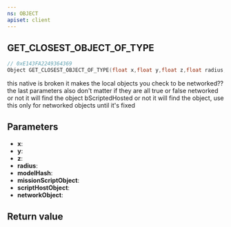 ```yaml
---
ns: OBJECT
apiset: client
---
```

## GET_CLOSEST_OBJECT_OF_TYPE

```c
// 0xE143FA2249364369
Object GET_CLOSEST_OBJECT_OF_TYPE(float x,float y,float z,float radius,Hash modelHash,BOOL missionScriptObject,BOOL scriptHostObject,BOOL networkObject);
```

this native is broken it makes the local objects you check to be networked??
 the last parameters also don't matter if they are all true or false networked or not it will find the object bScriptedHosted or not it will find the object, use this only for networked objects until it's fixed

## Parameters
* **x**:
* **y**:
* **z**:
* **radius**:
* **modelHash**:
* **missionScriptObject**:
* **scriptHostObject**:
* **networkObject**:

## Return value